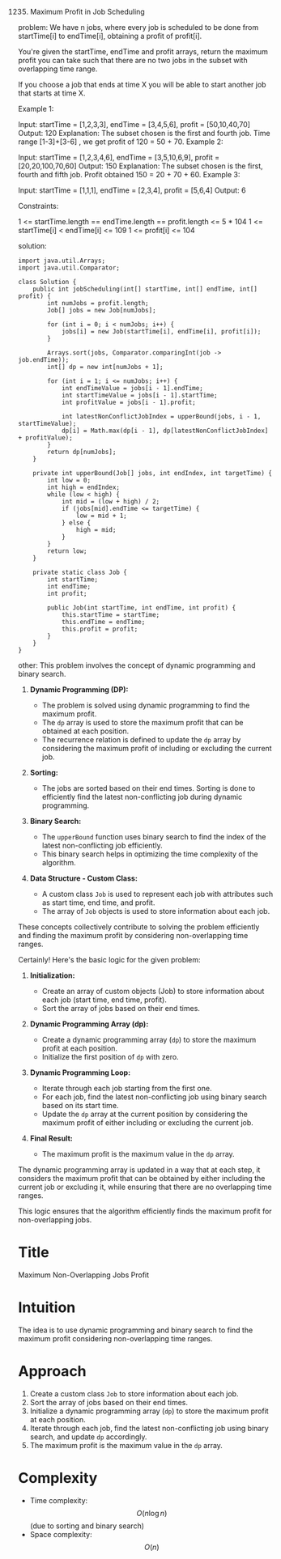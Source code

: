 
1235. Maximum Profit in Job Scheduling


problem:
We have n jobs, where every job is scheduled to be done from startTime[i] to endTime[i], obtaining a profit of profit[i].

You're given the startTime, endTime and profit arrays, return the maximum profit you can take such that there are no two jobs in the subset with overlapping time range.

If you choose a job that ends at time X you will be able to start another job that starts at time X.

 

Example 1:



Input: startTime = [1,2,3,3], endTime = [3,4,5,6], profit = [50,10,40,70]
Output: 120
Explanation: The subset chosen is the first and fourth job. 
Time range [1-3]+[3-6] , we get profit of 120 = 50 + 70.
Example 2:



Input: startTime = [1,2,3,4,6], endTime = [3,5,10,6,9], profit = [20,20,100,70,60]
Output: 150
Explanation: The subset chosen is the first, fourth and fifth job. 
Profit obtained 150 = 20 + 70 + 60.
Example 3:



Input: startTime = [1,1,1], endTime = [2,3,4], profit = [5,6,4]
Output: 6
 

Constraints:

1 <= startTime.length == endTime.length == profit.length <= 5 * 104
1 <= startTime[i] < endTime[i] <= 109
1 <= profit[i] <= 104


solution:
```
import java.util.Arrays;
import java.util.Comparator;

class Solution {
    public int jobScheduling(int[] startTime, int[] endTime, int[] profit) {
        int numJobs = profit.length;
        Job[] jobs = new Job[numJobs];

        for (int i = 0; i < numJobs; i++) {
            jobs[i] = new Job(startTime[i], endTime[i], profit[i]);
        }

        Arrays.sort(jobs, Comparator.comparingInt(job -> job.endTime));
        int[] dp = new int[numJobs + 1];

        for (int i = 1; i <= numJobs; i++) {
            int endTimeValue = jobs[i - 1].endTime;
            int startTimeValue = jobs[i - 1].startTime;
            int profitValue = jobs[i - 1].profit;

            int latestNonConflictJobIndex = upperBound(jobs, i - 1, startTimeValue);
            dp[i] = Math.max(dp[i - 1], dp[latestNonConflictJobIndex] + profitValue);
        }
        return dp[numJobs];
    }

    private int upperBound(Job[] jobs, int endIndex, int targetTime) {
        int low = 0;
        int high = endIndex;
        while (low < high) {
            int mid = (low + high) / 2;
            if (jobs[mid].endTime <= targetTime) {
                low = mid + 1;
            } else {
                high = mid;
            }
        }
        return low;
    }

    private static class Job {
        int startTime;
        int endTime;
        int profit;

        public Job(int startTime, int endTime, int profit) {
            this.startTime = startTime;
            this.endTime = endTime;
            this.profit = profit;
        }
    }
}
```



other:
This problem involves the concept of dynamic programming and binary search.

1. **Dynamic Programming (DP):**
   - The problem is solved using dynamic programming to find the maximum profit.
   - The `dp` array is used to store the maximum profit that can be obtained at each position.
   - The recurrence relation is defined to update the `dp` array by considering the maximum profit of including or excluding the current job.

2. **Sorting:**
   - The jobs are sorted based on their end times. Sorting is done to efficiently find the latest non-conflicting job during dynamic programming.

3. **Binary Search:**
   - The `upperBound` function uses binary search to find the index of the latest non-conflicting job efficiently.
   - This binary search helps in optimizing the time complexity of the algorithm.

4. **Data Structure - Custom Class:**
   - A custom class `Job` is used to represent each job with attributes such as start time, end time, and profit.
   - The array of `Job` objects is used to store information about each job.

These concepts collectively contribute to solving the problem efficiently and finding the maximum profit by considering non-overlapping time ranges.



Certainly! Here's the basic logic for the given problem:

1. **Initialization:**
   - Create an array of custom objects (Job) to store information about each job (start time, end time, profit).
   - Sort the array of jobs based on their end times.

2. **Dynamic Programming Array (dp):**
   - Create a dynamic programming array (`dp`) to store the maximum profit at each position.
   - Initialize the first position of `dp` with zero.

3. **Dynamic Programming Loop:**
   - Iterate through each job starting from the first one.
   - For each job, find the latest non-conflicting job using binary search based on its start time.
   - Update the `dp` array at the current position by considering the maximum profit of either including or excluding the current job.

4. **Final Result:**
   - The maximum profit is the maximum value in the `dp` array.

The dynamic programming array is updated in a way that at each step, it considers the maximum profit that can be obtained by either including the current job or excluding it, while ensuring that there are no overlapping time ranges.

This logic ensures that the algorithm efficiently finds the maximum profit for non-overlapping jobs.




# Title
Maximum Non-Overlapping Jobs Profit

# Intuition
The idea is to use dynamic programming and binary search to find the maximum profit considering non-overlapping time ranges.

# Approach
1. Create a custom class `Job` to store information about each job.
2. Sort the array of jobs based on their end times.
3. Initialize a dynamic programming array (`dp`) to store the maximum profit at each position.
4. Iterate through each job, find the latest non-conflicting job using binary search, and update `dp` accordingly.
5. The maximum profit is the maximum value in the `dp` array.

# Complexity
- Time complexity: $$O(n \log n)$$ (due to sorting and binary search)
- Space complexity: $$O(n)$$